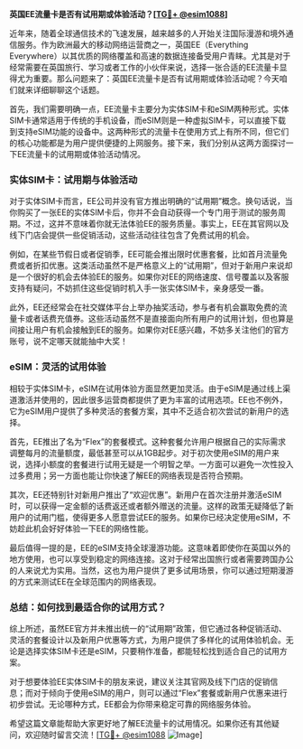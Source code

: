 **英国EE流量卡是否有试用期或体验活动？[[TG💪+ @esim1088](https://t.me/s/esim1088)]**

近年来，随着全球通信技术的飞速发展，越来越多的人开始关注国际漫游和境外通信服务。作为欧洲最大的移动网络运营商之一，英国EE（Everything Everywhere）以其优质的网络覆盖和高速的数据连接备受用户青睐。尤其是对于经常需要在英国旅行、学习或者工作的小伙伴来说，选择一张合适的EE流量卡显得尤为重要。那么问题来了：英国EE流量卡是否有试用期或体验活动呢？今天咱们就来详细聊聊这个话题。

首先，我们需要明确一点，EE流量卡主要分为实体SIM卡和eSIM两种形式。实体SIM卡通常适用于传统的手机设备，而eSIM则是一种虚拟SIM卡，可以直接下载到支持eSIM功能的设备中。这两种形式的流量卡在使用方式上有所不同，但它们的核心功能都是为用户提供便捷的上网服务。接下来，我们分别从这两方面探讨一下EE流量卡的试用期或体验活动情况。

### 实体SIM卡：试用期与体验活动

对于实体SIM卡而言，EE公司并没有官方推出明确的“试用期”概念。换句话说，当你购买了一张EE的实体SIM卡后，你并不会自动获得一个专门用于测试的服务周期。不过，这并不意味着你就无法体验EE的服务质量。事实上，EE在其官网以及线下门店会提供一些促销活动，这些活动往往包含了免费试用的机会。

例如，在某些节假日或者促销季，EE可能会推出限时优惠套餐，比如首月流量免费或者折扣优惠。这类活动虽然不是严格意义上的“试用期”，但对于新用户来说却是一个很好的机会去体验EE的服务。如果你对EE的网络速度、信号覆盖以及客服支持有疑问，不妨抓住这些促销时机入手一张实体SIM卡，亲身感受一番。

此外，EE还经常会在社交媒体平台上举办抽奖活动，参与者有机会赢取免费的流量卡或者话费充值券。这些活动虽然不是直接面向所有用户的试用计划，但也算是间接让用户有机会接触到EE的服务。如果你对EE感兴趣，不妨多关注他们的官方账号，说不定哪天就能抽中大奖！

### eSIM：灵活的试用体验

相较于实体SIM卡，eSIM在试用体验方面显然更加灵活。由于eSIM是通过线上渠道激活并使用的，因此很多运营商都提供了更为丰富的试用选项。EE也不例外，它为eSIM用户提供了多种灵活的套餐方案，其中不乏适合初次尝试的新用户的选择。

首先，EE推出了名为“Flex”的套餐模式。这种套餐允许用户根据自己的实际需求调整每月的流量额度，最低甚至可以从1GB起步。对于初次使用eSIM的用户来说，选择小额度的套餐进行试用无疑是一个明智之举。一方面可以避免一次性投入过多费用；另一方面也能让你快速了解EE的网络表现是否符合预期。

其次，EE还特别针对新用户推出了“欢迎优惠”。新用户在首次注册并激活eSIM时，可以获得一定金额的话费返还或者额外赠送的流量。这样的政策无疑降低了新用户的试用门槛，使得更多人愿意尝试EE的服务。如果你已经决定使用eSIM，不妨趁此机会好好体验一下EE的网络性能。

最后值得一提的是，EE的eSIM支持全球漫游功能。这意味着即使你在英国以外的地方使用，也可以享受到稳定的网络连接。这对于经常出国旅行或者需要跨国办公的人来说尤为实用。当然，这也为用户提供了更多试用场景，你可以通过短期漫游的方式来测试EE在全球范围内的网络表现。

### 总结：如何找到最适合你的试用方式？

综上所述，虽然EE官方并未推出统一的“试用期”政策，但它通过各种促销活动、灵活的套餐设计以及新用户优惠等方式，为用户提供了多样化的试用体验机会。无论是选择实体SIM卡还是eSIM，只要稍作准备，都能轻松找到适合自己的试用方案。

对于想要体验EE实体SIM卡的朋友来说，建议关注其官网及线下门店的促销信息；而对于倾向于使用eSIM的用户，则可以通过“Flex”套餐或新用户优惠来进行初步尝试。无论哪种方式，EE都会为你带来稳定可靠的网络服务体验。

希望这篇文章能帮助大家更好地了解EE流量卡的试用情况。如果你还有其他疑问，欢迎随时留言交流！[[TG💪+ @esim1088](https://t.me/s/esim1088) ![Image](https://i.postimg.cc/4NQfJmqS/Snipaste-2025-05-13-00-14-12.png)]